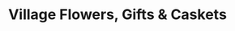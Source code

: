 ---
title: "Village Flowers, Gifts & Caskets"
url: /lodi/village-flowers-gifts-and-caskets/
shop: florist
---